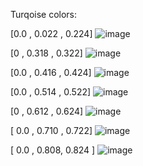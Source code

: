 Turqoise colors:

[0.0 , 0.022 , 0.224]
![image](https://user-images.githubusercontent.com/81622310/140620538-6edc4fad-c7d4-4b8f-ac27-f2006edbe7fe.png)

[0 , 0.318 , 0.322]	
![image](https://user-images.githubusercontent.com/81622310/140620580-0573d52e-52ac-4b5a-a0dd-b77dd75dc9fc.png)

[0.0 , 0.416 , 0.424]
![image](https://user-images.githubusercontent.com/81622310/140620603-b41a32a1-cadc-4b44-b7b1-700d1e081555.png)


[0.0 , 0.514 , 0.522]
![image](https://user-images.githubusercontent.com/81622310/140620623-09d6ed34-f962-4669-aa2d-d30e6f98f80c.png)

[0 , 0.612 , 0.624]	
![image](https://user-images.githubusercontent.com/81622310/140620674-02553dc2-e0b2-4a8a-9f21-1da605c709ad.png)

[ 0.0 , 0.710 , 0.722]
![image](https://user-images.githubusercontent.com/81622310/140620834-547d77a8-0762-4cdf-81ea-227566fadce7.png)

[ 0.0 , 0.808, 0.824 ]
![image](https://user-images.githubusercontent.com/81622310/140620844-eda24de7-8bf2-4c6c-baaf-fca0b6d0a528.png)
